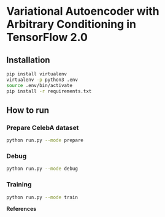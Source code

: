 # Variational Autoencoder with Arbitrary Conditioning in TensorFlow 2.0

## Installation
```bash
pip install virtualenv
virtualenv -p python3 .env
source .env/bin/activate
pip install -r requirements.txt
```

## How to run
### Prepare CelebA dataset
```bash
python run.py --mode prepare
```

### Debug
```bash
python run.py --mode debug
```

### Training
```bash
python run.py --mode train
```

**References**
